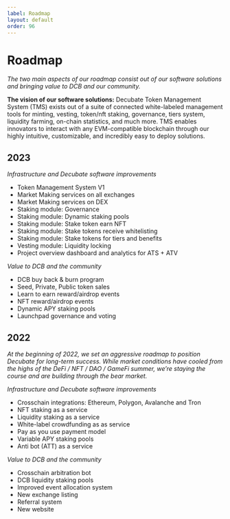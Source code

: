```yaml
---
label: Roadmap
layout: default
order: 96
---
```

# Roadmap
_The two main aspects of our roadmap consist out of our software solutions and bringing value to DCB and our community._

**The vision of our software solutions:** Decubate Token Management System (TMS) exists out of a suite of connected white-labeled management tools for minting, vesting, token/nft staking, governance, tiers system, liquidity farming, on-chain statistics, and much more. TMS enables innovators to interact with any EVM-compatible blockchain through our highly intuitive, customizable, and incredibly easy to deploy solutions.

## 2023
_Infrastructure and Decubate software improvements_
- Token Management System V1
- Market Making services on all exchanges
- Market Making services on DEX
- Staking module: Governance
- Staking module: Dynamic staking pools
- Staking module: Stake token earn NFT
- Staking module: Stake tokens receive whitelisting
- Staking module: Stake tokens for tiers and benefits
- Vesting module: Liquidity locking
- Project overview dashboard and analytics for ATS + ATV


_Value to DCB and the community_
- DCB buy back & burn program
- Seed, Private, Public token sales
- Learn to earn reward/airdrop events
- NFT reward/airdrop events
- Dynamic APY staking pools
- Launchpad governance and voting

## 2022
_At the beginning of 2022, we set an aggressive roadmap to position Decubate for long-term success. While market conditions have cooled from the highs of the DeFi / NFT / DAO / GameFi summer, we’re staying the course and are building through the bear market._

_Infrastructure and Decubate software improvements_
- Crosschain integrations: Ethereum, Polygon, Avalanche and Tron
- NFT staking as a service
- Liquidity staking as a service
- White-label crowdfunding as as service
- Pay as you use payment model
- Variable APY staking pools
- Anti bot (ATT) as a service

_Value to DCB and the community_
- Crosschain arbitration bot
- DCB liquidity staking pools
- Improved event allocation system
- New exchange listing
- Referral system
- New website
